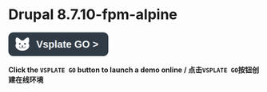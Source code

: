 # Drupal 8.7.10-fpm-alpine

<a href="https://www.vsplate.com/?docker-compose=https://github.com/vsplate/dcenvs/drupal/8.7.10-fpm-alpine"><img alt="VSPLATE GO" src="https://raw.githubusercontent.com/vsplate/images/master/vsgo_btn.png" width="200px"></a>

**Click the `VSPLATE GO` button to launch a demo online / 点击`VSPLATE GO`按钮创建在线环境**